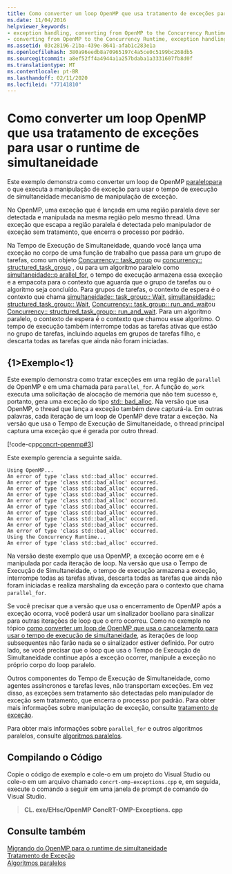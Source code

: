 ```yaml
---
title: Como converter um loop OpenMP que usa tratamento de exceções para usar o runtime de simultaneidade
ms.date: 11/04/2016
helpviewer_keywords:
- exception handling, converting from OpenMP to the Concurrency Runtime
- converting from OpenMP to the Concurrency Runtime, exception handling
ms.assetid: 03c28196-21ba-439e-8641-afab1c283e1a
ms.openlocfilehash: 380a96eedb8a70965197c4a5ce0c5199bc268db5
ms.sourcegitcommit: a8ef52ff4a4944a1a257bdaba1a3331607fb8d0f
ms.translationtype: MT
ms.contentlocale: pt-BR
ms.lasthandoff: 02/11/2020
ms.locfileid: "77141810"
---
```

# <a name="how-to-convert-an-openmp-loop-that-uses-exception-handling-to-use-the-concurrency-runtime"></a>Como converter um loop OpenMP que usa tratamento de exceções para usar o runtime de simultaneidade

Este exemplo demonstra como converter um loop de OpenMP [paralelo](../../parallel/concrt/how-to-use-parallel-invoke-to-write-a-parallel-sort-routine.md#parallel)[para](../../parallel/openmp/reference/for-openmp.md) o que executa a manipulação de exceção para usar o tempo de execução de simultaneidade mecanismo de manipulação de exceção.

No OpenMP, uma exceção que é lançada em uma região paralela deve ser detectada e manipulada na mesma região pelo mesmo thread. Uma exceção que escapa a região paralela é detectada pelo manipulador de exceção sem tratamento, que encerra o processo por padrão.

Na Tempo de Execução de Simultaneidade, quando você lança uma exceção no corpo de uma função de trabalho que passa para um grupo de tarefas, como um objeto [Concurrency:: task_group](reference/task-group-class.md) ou [concurrency:: structured_task_group](../../parallel/concrt/reference/structured-task-group-class.md) , ou para um algoritmo paralelo como [simultaneidade::p arallel_for](reference/concurrency-namespace-functions.md#parallel_for), o tempo de execução armazena essa exceção e a empacota para o contexto que aguarda que o grupo de tarefas ou o algoritmo seja concluído. Para grupos de tarefas, o contexto de espera é o contexto que chama [simultaneidade:: task_group:: Wait](reference/task-group-class.md#wait), [simultaneidade:: structured_task_group:: Wait](reference/structured-task-group-class.md#wait), [Concurrency:: task_group:: run_and_wait](reference/task-group-class.md#run_and_wait)ou [Concurrency:: structured_task_group:: run_and_wait](reference/structured-task-group-class.md#run_and_wait). Para um algoritmo paralelo, o contexto de espera é o contexto que chamou esse algoritmo. O tempo de execução também interrompe todas as tarefas ativas que estão no grupo de tarefas, incluindo aquelas em grupos de tarefas filho, e descarta todas as tarefas que ainda não foram iniciadas.

## <a name="example"></a>{1&gt;Exemplo&lt;1}

Este exemplo demonstra como tratar exceções em uma região de `parallel` de OpenMP e em uma chamada para `parallel_for`. A função `do_work` executa uma solicitação de alocação de memória que não tem sucesso e, portanto, gera uma exceção do tipo [std:: bad_alloc](../../standard-library/bad-alloc-class.md). Na versão que usa OpenMP, o thread que lança a exceção também deve capturá-la. Em outras palavras, cada iteração de um loop de OpenMP deve tratar a exceção. Na versão que usa o Tempo de Execução de Simultaneidade, o thread principal captura uma exceção que é gerada por outro thread.

[!code-cpp[concrt-openmp#3](../../parallel/concrt/codesnippet/cpp/convert-an-openmp-loop-that-uses-exception-handling_1.cpp)]

Este exemplo gerencia a seguinte saída.

```Output
Using OpenMP...
An error of type 'class std::bad_alloc' occurred.
An error of type 'class std::bad_alloc' occurred.
An error of type 'class std::bad_alloc' occurred.
An error of type 'class std::bad_alloc' occurred.
An error of type 'class std::bad_alloc' occurred.
An error of type 'class std::bad_alloc' occurred.
An error of type 'class std::bad_alloc' occurred.
An error of type 'class std::bad_alloc' occurred.
An error of type 'class std::bad_alloc' occurred.
An error of type 'class std::bad_alloc' occurred.
Using the Concurrency Runtime...
An error of type 'class std::bad_alloc' occurred.
```

Na versão deste exemplo que usa OpenMP, a exceção ocorre em e é manipulada por cada iteração de loop. Na versão que usa o Tempo de Execução de Simultaneidade, o tempo de execução armazena a exceção, interrompe todas as tarefas ativas, descarta todas as tarefas que ainda não foram iniciadas e realiza marshaling da exceção para o contexto que chama `parallel_for`.

Se você precisar que a versão que usa o encerramento de OpenMP após a exceção ocorra, você poderá usar um sinalizador booliano para sinalizar para outras iterações de loop que o erro ocorreu. Como no exemplo no tópico [como converter um loop de OpenMP que usa o cancelamento para usar o tempo de execução de simultaneidade](../../parallel/concrt/convert-an-openmp-loop-that-uses-cancellation.md), as iterações de loop subsequentes não farão nada se o sinalizador estiver definido. Por outro lado, se você precisar que o loop que usa o Tempo de Execução de Simultaneidade continue após a exceção ocorrer, manipule a exceção no próprio corpo do loop paralelo.

Outros componentes do Tempo de Execução de Simultaneidade, como agentes assíncronos e tarefas leves, não transportam exceções. Em vez disso, as exceções sem tratamento são detectadas pelo manipulador de exceção sem tratamento, que encerra o processo por padrão. Para obter mais informações sobre manipulação de exceção, consulte [tratamento de exceção](../../parallel/concrt/exception-handling-in-the-concurrency-runtime.md).

Para obter mais informações sobre `parallel_for` e outros algoritmos paralelos, consulte [algoritmos paralelos](../../parallel/concrt/parallel-algorithms.md).

## <a name="compiling-the-code"></a>Compilando o Código

Copie o código de exemplo e cole-o em um projeto do Visual Studio ou cole-o em um arquivo chamado `concrt-omp-exceptions.cpp` e, em seguida, execute o comando a seguir em uma janela de prompt de comando do Visual Studio.

> **CL. exe/EHsc/OpenMP ConcRT-OMP-Exceptions. cpp**

## <a name="see-also"></a>Consulte também

[Migrando do OpenMP para o runtime de simultaneidade](../../parallel/concrt/migrating-from-openmp-to-the-concurrency-runtime.md)<br/>
[Tratamento de Exceção](../../parallel/concrt/exception-handling-in-the-concurrency-runtime.md)<br/>
[Algoritmos paralelos](../../parallel/concrt/parallel-algorithms.md)
